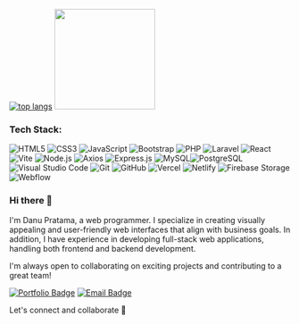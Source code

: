 [![top langs](https://github-readme-stats.vercel.app/api/top-langs/?username=danutama&layout=compact)](https://github.com/danutama/github-readme-stats)
<img height="180em" src="https://github-readme-stats.vercel.app/api?username=danutama&theme=buefy&show_icons=true&hide=contribs&hide_rank=true" />
### Tech Stack:
![HTML5](https://img.shields.io/badge/HTML5-E34F26?style=flat&logo=html5&logoColor=white)
![CSS3](https://img.shields.io/badge/CSS3-1572B6?style=flat&logo=css3&logoColor=white)
![JavaScript](https://img.shields.io/badge/JavaScript-F7DF1E?style=flat&logo=javascript&logoColor=black)
![Bootstrap](https://img.shields.io/badge/Bootstrap-563D7C?style=flat&logo=bootstrap&logoColor=white)
![PHP](https://img.shields.io/badge/PHP-777BB4?style=flat&logo=php&logoColor=white)
![Laravel](https://img.shields.io/badge/Laravel-FF2D20?style=flat&logo=laravel&logoColor=white)
![React](https://img.shields.io/badge/React-20232A?style=flat&logo=react&logoColor=61DAFB)
![Vite](https://img.shields.io/badge/Vite-646CFF?style=flat&logo=vite&logoColor=white)
![Node.js](https://img.shields.io/badge/Node.js-43853D?style=flat&logo=node.js&logoColor=white)
![Axios](https://img.shields.io/badge/Axios-5A29E4?style=flat&logo=axios&logoColor=white)
![Express.js](https://img.shields.io/badge/Express.js-000000?style=flat&logo=express&logoColor=white)
![MySQL](https://img.shields.io/badge/MySQL-00758F?style=flat&logo=mysql&logoColor=white)![PostgreSQL](https://img.shields.io/badge/PostgreSQL-336791?style=flat&logo=postgresql&logoColor=white)
![Visual Studio Code](https://img.shields.io/badge/VS%20Code-007ACC?style=flat&logo=visual-studio-code&logoColor=white)
![Git](https://img.shields.io/badge/Git-F05032?style=flat&logo=git&logoColor=white)
![GitHub](https://img.shields.io/badge/GitHub-181717?style=flat&logo=github&logoColor=white)
![Vercel](https://img.shields.io/badge/Vercel-000000?style=flat&logo=vercel&logoColor=white)
![Netlify](https://img.shields.io/badge/Netlify-00C7B7?style=flat&logo=netlify&logoColor=white)
![Firebase Storage](https://img.shields.io/badge/Firebase-FFCA28?style=flat&logo=firebase&logoColor=black)
![Webflow](https://img.shields.io/badge/Webflow-4353FF?style=flat&logo=webflow&logoColor=white)

### Hi there 👋

I'm Danu Pratama, a web programmer. I specialize in creating visually appealing and user-friendly web interfaces that align with business goals. In addition, I have experience in developing full-stack web applications, handling both frontend and backend development.  

I'm always open to collaborating on exciting projects and contributing to a great team!

[![Portfolio Badge](https://img.shields.io/badge/Portfolio-white?style=for-the-badge&logo=website&logoColor=white)](https://danutama.github.io)  [![Email Badge](https://img.shields.io/badge/Email-0496FF?style=for-the-badge&logo=gmail&logoColor=white)](mailto:danupratama.dev@gmail.com)

Let's connect and collaborate 👋

